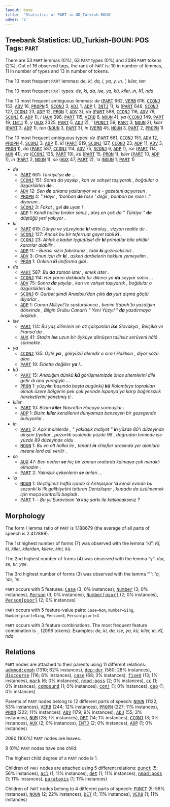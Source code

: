 ```yaml
---
layout: base
title:  'Statistics of PART in UD_Turkish-BOUN'
udver: '2'
---
```


## Treebank Statistics: UD_Turkish-BOUN: POS Tags: `PART`

There are 53 `PART` lemmas (0%), 63 `PART` types (0%) and 2099 `PART` tokens (2%).
Out of 16 observed tags, the rank of `PART` is: 10 in number of lemmas, 11 in number of types and 13 in number of tokens.

The 10 most frequent `PART` lemmas: <em>de, ki, da, i, ya, y, ın, ', kiler, ten</em>

The 10 most frequent `PART` types:  <em>de, ki, da, ise, ya, kü, kiler, ın, Kİ, nda</em>

The 10 most frequent ambiguous lemmas: <em>de</em> (<tt><a href="tr_boun-pos-PART.html">PART</a></tt> 662, <tt><a href="tr_boun-pos-VERB.html">VERB</a></tt> 616, <tt><a href="tr_boun-pos-CCONJ.html">CCONJ</a></tt> 153, <tt><a href="tr_boun-pos-ADV.html">ADV</a></tt> 16, <tt><a href="tr_boun-pos-PROPN.html">PROPN</a></tt> 5, <tt><a href="tr_boun-pos-SCONJ.html">SCONJ</a></tt> 3, <tt><a href="tr_boun-pos-ADJ.html">ADJ</a></tt> 1, <tt><a href="tr_boun-pos-ADP.html">ADP</a></tt> 1, <tt><a href="tr_boun-pos-INTJ.html">INTJ</a></tt> 1), <em>ki</em> (<tt><a href="tr_boun-pos-PART.html">PART</a></tt> 646, <tt><a href="tr_boun-pos-SCONJ.html">SCONJ</a></tt> 127, <tt><a href="tr_boun-pos-CCONJ.html">CCONJ</a></tt> 23, <tt><a href="tr_boun-pos-ADP.html">ADP</a></tt> 12, <tt><a href="tr_boun-pos-PRON.html">PRON</a></tt> 7, <tt><a href="tr_boun-pos-ADV.html">ADV</a></tt> 3), <em>da</em> (<tt><a href="tr_boun-pos-PART.html">PART</a></tt> 588, <tt><a href="tr_boun-pos-CCONJ.html">CCONJ</a></tt> 116, <tt><a href="tr_boun-pos-ADV.html">ADV</a></tt> 76, <tt><a href="tr_boun-pos-SCONJ.html">SCONJ</a></tt> 6, <tt><a href="tr_boun-pos-ADP.html">ADP</a></tt> 1), <em>i</em> (<tt><a href="tr_boun-pos-AUX.html">AUX</a></tt> 398, <tt><a href="tr_boun-pos-PART.html">PART</a></tt> 115, <tt><a href="tr_boun-pos-VERB.html">VERB</a></tt> 6, <tt><a href="tr_boun-pos-NOUN.html">NOUN</a></tt> 4), <em>ya</em> (<tt><a href="tr_boun-pos-CCONJ.html">CCONJ</a></tt> 149, <tt><a href="tr_boun-pos-PART.html">PART</a></tt> 19, <tt><a href="tr_boun-pos-INTJ.html">INTJ</a></tt> 1), <em>y</em> (<tt><a href="tr_boun-pos-AUX.html">AUX</a></tt> 2325, <tt><a href="tr_boun-pos-PART.html">PART</a></tt> 5, <tt><a href="tr_boun-pos-ADJ.html">ADJ</a></tt> 2), <em>'</em> (<tt><a href="tr_boun-pos-PUNCT.html">PUNCT</a></tt> 59, <tt><a href="tr_boun-pos-PART.html">PART</a></tt> 3, <tt><a href="tr_boun-pos-NOUN.html">NOUN</a></tt> 2), <em>kiler</em> (<tt><a href="tr_boun-pos-PART.html">PART</a></tt> 3, <tt><a href="tr_boun-pos-ADP.html">ADP</a></tt> 1), <em>ten</em> (<tt><a href="tr_boun-pos-NOUN.html">NOUN</a></tt> 3, <tt><a href="tr_boun-pos-PART.html">PART</a></tt> 3), <em>in</em> (<tt><a href="tr_boun-pos-VERB.html">VERB</a></tt> 45, <tt><a href="tr_boun-pos-NOUN.html">NOUN</a></tt> 3, <tt><a href="tr_boun-pos-PART.html">PART</a></tt> 2, <tt><a href="tr_boun-pos-PROPN.html">PROPN</a></tt> 1)

The 10 most frequent ambiguous types:  <em>de</em> (<tt><a href="tr_boun-pos-PART.html">PART</a></tt> 661, <tt><a href="tr_boun-pos-CCONJ.html">CCONJ</a></tt> 151, <tt><a href="tr_boun-pos-ADV.html">ADV</a></tt> 12, <tt><a href="tr_boun-pos-PROPN.html">PROPN</a></tt> 4, <tt><a href="tr_boun-pos-SCONJ.html">SCONJ</a></tt> 3, <tt><a href="tr_boun-pos-ADP.html">ADP</a></tt> 1), <em>ki</em> (<tt><a href="tr_boun-pos-PART.html">PART</a></tt> 619, <tt><a href="tr_boun-pos-SCONJ.html">SCONJ</a></tt> 127, <tt><a href="tr_boun-pos-CCONJ.html">CCONJ</a></tt> 23, <tt><a href="tr_boun-pos-ADP.html">ADP</a></tt> 11, <tt><a href="tr_boun-pos-ADV.html">ADV</a></tt> 3, <tt><a href="tr_boun-pos-PRON.html">PRON</a></tt> 1), <em>da</em> (<tt><a href="tr_boun-pos-PART.html">PART</a></tt> 587, <tt><a href="tr_boun-pos-CCONJ.html">CCONJ</a></tt> 114, <tt><a href="tr_boun-pos-ADV.html">ADV</a></tt> 75, <tt><a href="tr_boun-pos-SCONJ.html">SCONJ</a></tt> 6, <tt><a href="tr_boun-pos-ADP.html">ADP</a></tt> 1), <em>ise</em> (<tt><a href="tr_boun-pos-PART.html">PART</a></tt> 114, <tt><a href="tr_boun-pos-AUX.html">AUX</a></tt> 41), <em>ya</em> (<tt><a href="tr_boun-pos-CCONJ.html">CCONJ</a></tt> 135, <tt><a href="tr_boun-pos-PART.html">PART</a></tt> 19), <em>kü</em> (<tt><a href="tr_boun-pos-PART.html">PART</a></tt> 15, <tt><a href="tr_boun-pos-PRON.html">PRON</a></tt> 1), <em>kiler</em> (<tt><a href="tr_boun-pos-PART.html">PART</a></tt> 10, <tt><a href="tr_boun-pos-ADP.html">ADP</a></tt> 1), <em>in</em> (<tt><a href="tr_boun-pos-PART.html">PART</a></tt> 2, <tt><a href="tr_boun-pos-NOUN.html">NOUN</a></tt> 1), <em>se</em> (<tt><a href="tr_boun-pos-AUX.html">AUX</a></tt> 47, <tt><a href="tr_boun-pos-PART.html">PART</a></tt> 2), <em>'a</em> (<tt><a href="tr_boun-pos-NOUN.html">NOUN</a></tt> 1, <tt><a href="tr_boun-pos-PART.html">PART</a></tt> 1)


* <em>de</em>
  * <tt><a href="tr_boun-pos-PART.html">PART</a></tt> 661: <em>Türkiye'ye <b>de</b> ...</em>
  * <tt><a href="tr_boun-pos-CCONJ.html">CCONJ</a></tt> 151: <em>Sonra da yayılıp , kan ve vahşet taşıyarak , boğdular o özgürlükleri <b>de</b> .</em>
  * <tt><a href="tr_boun-pos-ADV.html">ADV</a></tt> 12: <em>Sen <b>de</b> arkana yaslanıyor ve e - gazeteni açıyorsun .</em>
  * <tt><a href="tr_boun-pos-PROPN.html">PROPN</a></tt> 4: <em>" Hayır , 'bonbon <b>de</b> rose ' değil , bonbon be rose ! ." diyorum .</em>
  * <tt><a href="tr_boun-pos-SCONJ.html">SCONJ</a></tt> 3: <em>Fakat , gel <b>de</b> uyan !</em>
  * <tt><a href="tr_boun-pos-ADP.html">ADP</a></tt> 1: <em>Kendi haline bırakır sanız , ateş en çok da " Türkiye " <b>de</b> düştüğü yeri yakıyor .</em>
* <em>ki</em>
  * <tt><a href="tr_boun-pos-PART.html">PART</a></tt> 619: <em>Dünya ve yüzeyinde <b>ki</b> varoluş , vizyon realite dir .</em>
  * <tt><a href="tr_boun-pos-SCONJ.html">SCONJ</a></tt> 127: <em>Ancak bu bir teferruat gayet tabii <b>ki</b> .</em>
  * <tt><a href="tr_boun-pos-CCONJ.html">CCONJ</a></tt> 23: <em>Ahlak o kadar içgüdüsel dir <b>ki</b> primatlar bile ahlâki kararlar alabilir .</em>
  * <tt><a href="tr_boun-pos-ADP.html">ADP</a></tt> 11: <em>- Burası sizin fabrikanız , tabii <b>ki</b> gezeceksiniz .</em>
  * <tt><a href="tr_boun-pos-ADV.html">ADV</a></tt> 3: <em>Onun için dir <b>ki</b> , askeri darbelerin hakkını yemeyelim .</em>
  * <tt><a href="tr_boun-pos-PRON.html">PRON</a></tt> 1: <em>Onların <b>ki</b> üniforma gibi .</em>
* <em>da</em>
  * <tt><a href="tr_boun-pos-PART.html">PART</a></tt> 587: <em>Bu <b>da</b> zaman ister , emek ister .</em>
  * <tt><a href="tr_boun-pos-CCONJ.html">CCONJ</a></tt> 114: <em>Her yarım dakikada bir dilenci ya <b>da</b> seyyar satıcı ...</em>
  * <tt><a href="tr_boun-pos-ADV.html">ADV</a></tt> 75: <em>Sonra <b>da</b> yayılıp , kan ve vahşet taşıyarak , boğdular o özgürlükleri de .</em>
  * <tt><a href="tr_boun-pos-SCONJ.html">SCONJ</a></tt> 6: <em>Gurbet şimdi Anadolu'dan çıktı <b>da</b> yurt dışına göçtü diyorlar .</em>
  * <tt><a href="tr_boun-pos-ADP.html">ADP</a></tt> 1: <em>Canan Milliyet'te susturulunca , benim Sabah'ta yazdığım dönemde , Bilgin Grubu Canan'ı " Yeni Yüzyıl " <b>da</b> yazdırmaya başladı .</em>
* <em>ise</em>
  * <tt><a href="tr_boun-pos-PART.html">PART</a></tt> 114: <em>Bu yaş diliminin en az çalışanları <b>ise</b> Slovakya , Belçika ve Fransa'da .</em>
  * <tt><a href="tr_boun-pos-AUX.html">AUX</a></tt> 41: <em>Stadın <b>ise</b> uzun bir öyküye dönüşen talihsiz serüveni hâlâ sürmekte .</em>
* <em>ya</em>
  * <tt><a href="tr_boun-pos-CCONJ.html">CCONJ</a></tt> 135: <em>Öyle <b>ya</b> , gökyüzü alemdir o sıra ! Haklısın , diyor sözü alan .</em>
  * <tt><a href="tr_boun-pos-PART.html">PART</a></tt> 19: <em>Elbette değiller <b>ya</b> !..</em>
* <em>kü</em>
  * <tt><a href="tr_boun-pos-PART.html">PART</a></tt> 15: <em>Anacığım dünkü <b>kü</b> görüşmemizde önce sitemlerini dile getir di ana yüreğiyle ...</em>
  * <tt><a href="tr_boun-pos-PRON.html">PRON</a></tt> 1: <em>yüzyılın başında başta bugünkü <b>kü</b> Kolombiya toprakları olmak üzere bölgenin pek çok yerinde İspanya'ya karşı bağımsızlık hareketlerini yönetmiş ti .</em>
* <em>kiler</em>
  * <tt><a href="tr_boun-pos-PART.html">PART</a></tt> 10: <em>Bizim <b>kiler</b> Nasrettin Hocaya sormuşlar :</em>
  * <tt><a href="tr_boun-pos-ADP.html">ADP</a></tt> 1: <em>Bizim <b>kiler</b> kendilerini dünyamıza benzeyen bir gezegende buluyorlar .</em>
* <em>in</em>
  * <tt><a href="tr_boun-pos-PART.html">PART</a></tt> 2: <em>Açık ihalelerde , " yaklaşık maliyet " <b>in</b> yüzde 80'i düzeyinde oluşan fiyatlar , pazarlık usulünde yüzde 98 , doğrudan teminde ise yüzde 89 düzeyinde oldu .</em>
  * <tt><a href="tr_boun-pos-NOUN.html">NOUN</a></tt> 1: <em>Bu en alt halka ile , tenant <b>in</b> chiefler arasında yer alanlara mesne lord adı verilir .</em>
* <em>se</em>
  * <tt><a href="tr_boun-pos-AUX.html">AUX</a></tt> 47: <em>Ben neden <b>se</b> hiç bir zaman oralarda kalmaya çok meraklı olmadım .</em>
  * <tt><a href="tr_boun-pos-PART.html">PART</a></tt> 2: <em>Yalnızlık çekenlerin <b>se</b> anları ...</em>
* <em>'a</em>
  * <tt><a href="tr_boun-pos-NOUN.html">NOUN</a></tt> 1: <em>Geçtiğimiz hafta içinde G.Antepspor <b>'a</b> kendi evinde bu sezonki ki ilk galibiyetini tattıran Denizlispor , kupada da üzülmemek için maça kontrollü başladı .</em>
  * <tt><a href="tr_boun-pos-PART.html">PART</a></tt> 1: <em>- Bu yıl Eurovision <b>'a</b> kaç şarkı ile katılacaksınız ?</em>

## Morphology

The form / lemma ratio of `PART` is 1.188679 (the average of all parts of speech is 2.412899).

The 1st highest number of forms (7) was observed with the lemma “ki”: <em>Kİ, ki, kiler, kilerden, kilere, kini, kü</em>.

The 2nd highest number of forms (4) was observed with the lemma “y”: <em>dur, se, tır, yse</em>.

The 3rd highest number of forms (3) was observed with the lemma “'”: <em>'a, 'de, 'ın</em>.

`PART` occurs with 5 features: <tt><a href="tr_boun-feat-Case.html">Case</a></tt> (3; 0% instances), <tt><a href="tr_boun-feat-Number.html">Number</a></tt> (3; 0% instances), <tt><a href="tr_boun-feat-Person.html">Person</a></tt> (3; 0% instances), <tt><a href="tr_boun-feat-Number-psor.html">Number[psor]</a></tt> (2; 0% instances), <tt><a href="tr_boun-feat-Person-psor.html">Person[psor]</a></tt> (2; 0% instances)

`PART` occurs with 5 feature-value pairs: `Case=Nom`, `Number=Sing`, `Number[psor]=Sing`, `Person=3`, `Person[psor]=3`

`PART` occurs with 3 feature combinations.
The most frequent feature combination is `_` (2096 tokens).
Examples: <em>de, ki, da, ise, ya, kü, kiler, ın, Kİ, nda</em>


## Relations

`PART` nodes are attached to their parents using 11 different relations: <tt><a href="tr_boun-dep-advmod-emph.html">advmod:emph</a></tt> (1310; 62% instances), <tt><a href="tr_boun-dep-dep-der.html">dep:der</a></tt> (580; 28% instances), <tt><a href="tr_boun-dep-discourse.html">discourse</a></tt> (116; 6% instances), <tt><a href="tr_boun-dep-case.html">case</a></tt> (68; 3% instances), <tt><a href="tr_boun-dep-fixed.html">fixed</a></tt> (13; 1% instances), <tt><a href="tr_boun-dep-mark.html">mark</a></tt> (6; 0% instances), <tt><a href="tr_boun-dep-nmod-poss.html">nmod:poss</a></tt> (2; 0% instances), <tt><a href="tr_boun-dep-cc.html">cc</a></tt> (1; 0% instances), <tt><a href="tr_boun-dep-compound.html">compound</a></tt> (1; 0% instances), <tt><a href="tr_boun-dep-conj.html">conj</a></tt> (1; 0% instances), <tt><a href="tr_boun-dep-dep.html">dep</a></tt> (1; 0% instances)

Parents of `PART` nodes belong to 12 different parts of speech: <tt><a href="tr_boun-pos-NOUN.html">NOUN</a></tt> (1122; 53% instances), <tt><a href="tr_boun-pos-VERB.html">VERB</a></tt> (244; 12% instances), <tt><a href="tr_boun-pos-PROPN.html">PROPN</a></tt> (227; 11% instances), <tt><a href="tr_boun-pos-PRON.html">PRON</a></tt> (222; 11% instances), <tt><a href="tr_boun-pos-ADV.html">ADV</a></tt> (179; 9% instances), <tt><a href="tr_boun-pos-ADJ.html">ADJ</a></tt> (55; 3% instances), <tt><a href="tr_boun-pos-NUM.html">NUM</a></tt> (28; 1% instances), <tt><a href="tr_boun-pos-DET.html">DET</a></tt> (14; 1% instances), <tt><a href="tr_boun-pos-CCONJ.html">CCONJ</a></tt> (3; 0% instances), <tt><a href="tr_boun-pos-AUX.html">AUX</a></tt> (2; 0% instances), <tt><a href="tr_boun-pos-INTJ.html">INTJ</a></tt> (2; 0% instances), <tt><a href="tr_boun-pos-ADP.html">ADP</a></tt> (1; 0% instances)

2090 (100%) `PART` nodes are leaves.

9 (0%) `PART` nodes have one child.

The highest child degree of a `PART` node is 1.

Children of `PART` nodes are attached using 5 different relations: <tt><a href="tr_boun-dep-punct.html">punct</a></tt> (5; 56% instances), <tt><a href="tr_boun-dep-acl.html">acl</a></tt> (1; 11% instances), <tt><a href="tr_boun-dep-det.html">det</a></tt> (1; 11% instances), <tt><a href="tr_boun-dep-nmod-poss.html">nmod:poss</a></tt> (1; 11% instances), <tt><a href="tr_boun-dep-parataxis.html">parataxis</a></tt> (1; 11% instances)

Children of `PART` nodes belong to 4 different parts of speech: <tt><a href="tr_boun-pos-PUNCT.html">PUNCT</a></tt> (5; 56% instances), <tt><a href="tr_boun-pos-NOUN.html">NOUN</a></tt> (2; 22% instances), <tt><a href="tr_boun-pos-DET.html">DET</a></tt> (1; 11% instances), <tt><a href="tr_boun-pos-VERB.html">VERB</a></tt> (1; 11% instances)

